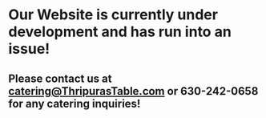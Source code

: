 # Our Website is currently under development and has run into an issue!
## Please contact us at catering@ThripurasTable.com or 630-242-0658 for any catering inquiries!
